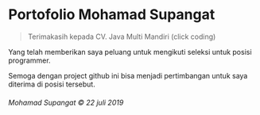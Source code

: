 Portofolio Mohamad Supangat
=========================== 
> Terimakasih kepada CV. Java Multi Mandiri (click coding)


Yang telah memberikan saya peluang untuk mengikuti seleksi untuk posisi programmer.

Semoga dengan project github ini bisa menjadi pertimbangan untuk saya diterima di posisi tersebut.

###### Mohamad Supangat  &copy; 22 juli 2019 